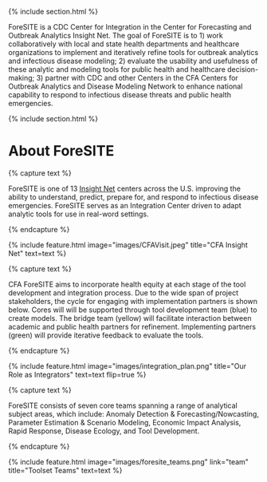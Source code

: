 ---
---

{% include section.html %}

ForeSITE is a CDC Center for Integration in the Center for Forecasting and Outbreak Analytics Insight Net. The goal of ForeSITE is to 1) work collaboratively with local and state health departments and healthcare organizations to implement and iteratively refine tools for outbreak analytics and infectious disease modeling; 2) evaluate the usability and usefulness of these analytic and modeling tools for public health and healthcare decision-making; 3) partner with CDC and other Centers in the CFA Centers for Outbreak Analytics and Disease Modeling Network to enhance national capability to respond to infectious disease threats and public health emergencies.


{% include section.html %}

# About ForeSITE

{% capture text %}

ForeSITE is one of 13 [Insight Net](https://insightnet.us/) centers across the U.S. improving the ability to understand, predict, prepare for, and respond to infectious disease emergencies. ForeSITE serves as an Integration Center driven to adapt analytic tools for use in real-word settings. 

{% endcapture %}

{% include feature.html image="images/CFAVisit.jpeg" title="CFA Insight Net" text=text %}

{% capture text %}

CFA ForeSITE aims to incorporate health equity at each stage of the tool development and integration process. Due to the wide span of project stakeholders, the cycle for engaging with implementation partners is shown below. Cores will will be supported through tool development team (blue) to create models. The bridge team (yellow) will facilitate interaction between academic and public health partners for refinement. Implementing partners (green) will provide iterative feedback to evaluate the tools.

{% endcapture %}

{%
  include feature.html
  image="images/integration_plan.png"
  title="Our Role as Integrators"
  text=text
  flip=true
%}

{% capture text %}

ForeSITE consists of seven core teams spanning a range of analytical subject areas, which include: Anomaly Detection & Forecasting/Nowcasting, Parameter Estimation & Scenario Modeling, Economic Impact Analysis, Rapid Response, Disease Ecology, and Tool Development. 

{% endcapture %}

{%
  include feature.html
  image="images/foresite_teams.png"
  link="team"
  title="Toolset Teams"
  text=text
%}
